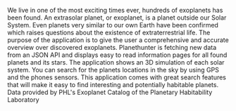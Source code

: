 We live in one of the most exciting times ever, hundreds of exoplanets has been found. An extrasolar planet, or exoplanet, is a planet outside our Solar System. Even planets very similar to our own Earth have been confirmed which raises questions about the existence of extraterrestrial life. The purpose of the application is to give the user a comprehensive and accurate overview over discovered exoplanets. Planethunter is fetching new data from an JSON API and displays easy to read information pages for all found planets and its stars. The application shows an 3D simulation of each solar system. You can search for the planets locations in the sky by using GPS and the phones sensors. This application comes with great search features that will make it easy to find interesting and potentially habitable planets. Data provided by PHL's Exoplanet Catalog of the Planetary Habitability Laboratory
